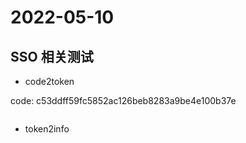 # 2022-05-10

## SSO 相关测试

- code2token

code: c53ddff59fc5852ac126beb8283a9be4e100b37e
```json

```

- token2info

```json
```
